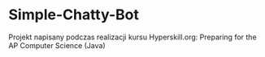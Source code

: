 # Simple-Chatty-Bot
Projekt napisany podczas realizacji kursu Hyperskill.org: Preparing for the AP Computer Science (Java)
